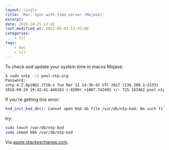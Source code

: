 ```yaml
---
layout: single
title: 'Mac: Sync with time server (Mojave)'
excerpt:
date: 2018-10-25 12:42
last_modified_at: 2023-05-01 13:43:06
categories:
    - til
tags:
    - mac
    - til
---
```


To check and update your system time in macos Mojave:

```bash
$ sudo sntp -sS pool.ntp.org
Password:
sntp 4.2.8p10@1.3728-o Tue Mar 21 14:36:42 UTC 2017 (136.200.1~2533)
2018-09-29 19:42:41.448103 (-0200) +1087.742403 +/- 725.183462 pool.ntp.org 188.68.36.203 s2 no-leap
```

If you're getting this error:

```bash
kod_init_kod_db(): Cannot open KoD db file /var/db/ntp-kod: No such file or directory
```

try:

```bash
sudo touch /var/db/ntp-kod
sudo chmod 666 /var/db/ntp-kod
```

Via [apple.stackexchange.com](https://apple.stackexchange.com/a/117865).

